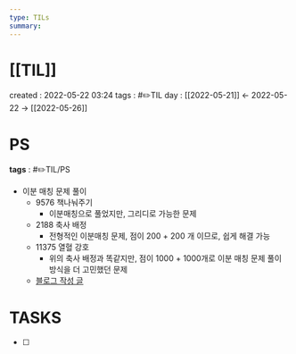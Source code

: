 ```yaml
---
type: TILs
summary: 
---
```


# [[TIL]]
created : 2022-05-22 03:24
tags : #✏️TIL
day : [[2022-05-21]] ← 2022-05-22 → [[2022-05-26]]

# PS
**tags** : #✏️TIL/PS
- 이분 매칭 문제 풀이
	- 9576 책나눠주기
		- 이분매칭으로 풀었지만, 그리디로 가능한 문제
	- 2188 축사 배정
		- 전형적인 이분매칭 문제, 점이 200 + 200 개 이므로, 쉽게 해결 가능
	- 11375 열혈 강호
		- 위의 축사 배정과 똑같지만, 점이 1000 + 1000개로 이분 매칭 문제 풀이 방식을 더 고민했던 문제
	- [블로그 작성 글](https://mintropy.tistory.com/60)


# TASKS
- [ ] 
